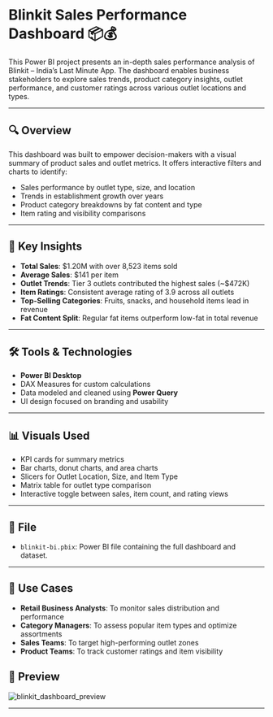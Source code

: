 
# Blinkit Sales Performance Dashboard 📦💰

This Power BI project presents an in-depth sales performance analysis of Blinkit – India’s Last Minute App. The dashboard enables business stakeholders to explore sales trends, product category insights, outlet performance, and customer ratings across various outlet locations and types.

---

## 🔍 Overview

This dashboard was built to empower decision-makers with a visual summary of product sales and outlet metrics. It offers interactive filters and charts to identify:

- Sales performance by outlet type, size, and location
- Trends in establishment growth over years
- Product category breakdowns by fat content and type
- Item rating and visibility comparisons

---

## 📌 Key Insights

- **Total Sales**: $1.20M with over 8,523 items sold
- **Average Sales**: $141 per item
- **Outlet Trends**: Tier 3 outlets contributed the highest sales (~$472K)
- **Item Ratings**: Consistent average rating of 3.9 across all outlets
- **Top-Selling Categories**: Fruits, snacks, and household items lead in revenue
- **Fat Content Split**: Regular fat items outperform low-fat in total revenue

---

## 🛠 Tools & Technologies

- **Power BI Desktop**
- DAX Measures for custom calculations
- Data modeled and cleaned using **Power Query**
- UI design focused on branding and usability

---

## 📊 Visuals Used

- KPI cards for summary metrics
- Bar charts, donut charts, and area charts
- Slicers for Outlet Location, Size, and Item Type
- Matrix table for outlet type comparison
- Interactive toggle between sales, item count, and rating views

---

## 📁 File

- `blinkit-bi.pbix`: Power BI file containing the full dashboard and dataset.

---

## 🎯 Use Cases

- **Retail Business Analysts**: To monitor sales distribution and performance
- **Category Managers**: To assess popular item types and optimize assortments
- **Sales Teams**: To target high-performing outlet zones
- **Product Teams**: To track customer ratings and item visibility

## 🔗 Preview

![blinkit_dashboard_preview](![blinkit_dashboard_preview](https://github.com/user-attachments/assets/5c513d61-6e5a-479a-8575-44dfe0659b5d))

---
